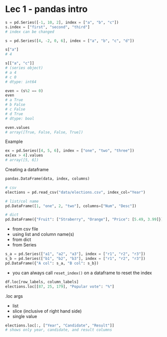 # Lec 1 - pandas intro

```py
s = pd.Series([-1, 10, 2], index = ["a", "b", "c"])
s.index = ["first", "second", "third"]
# index can be changed

s = pd.Series([4, -2, 0, 6], index = ["a", "b", "c", "d"])

s["a"]
# 4

s[["a", "c"]]
# (series object)
# a 4
# c 0
# dtype: int64

even = (s%2 == 0)
even
# a True
# b False
# c False
# d True
# dtype: bool

even.values
# array([True, False, False, True])
```

Example

```py
ex = pd.Series([4, 5, 6], index = ["one", "two", "three"])
ex[ex > 4].values
# array([5, 6])
```

Creating a dataframe

```py
pandas.DataFrame(data, index, columns)

# csv
elections = pd.read_csv("data/elections.csv", index_col="Year")

# list/col name
pd.DataFrame([1, "one", 2, "two"], columns=["Num", "Desc"])

# dict
pd.DataFrame({"Fruit": ["Straberry", "Orange"], "Price": [5.49, 3.99]})
```

- from csv file
- using list and column name(s)
- from dict
- from Series

```py
s_a = pd.Series(["a1", "a2", "a3"], index = ["r1", "r2", "r3"])
s_b = pd.Series(["b1", "b2", "b3"], index = ["r1", "r2", "r3"])
pd.DataFrame({"A col": s_a, "B col": s_b})
```

- you can always call `reset_index()` on a dataframe to reset the index

```py
df.loc[row_labels, column_labels]
elections.loc[[87, 25, 179], "Popular vote": "%"]
```

.loc args

- list
- slice (inclusive of right hand side)
- single value

```py
elections.loc[:, ["Year", "Candidate", "Result"]]
# shows only year, candidate, and result columns
```
